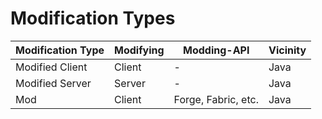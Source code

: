 # Modification Types
Modification Type | Modifying | Modding-API | Vicinity
----------------- | --------- | ----------- | --------
Modified Client | Client | - | Java
Modified Server | Server | - | Java
Mod | Client | Forge, Fabric, etc. | Java
